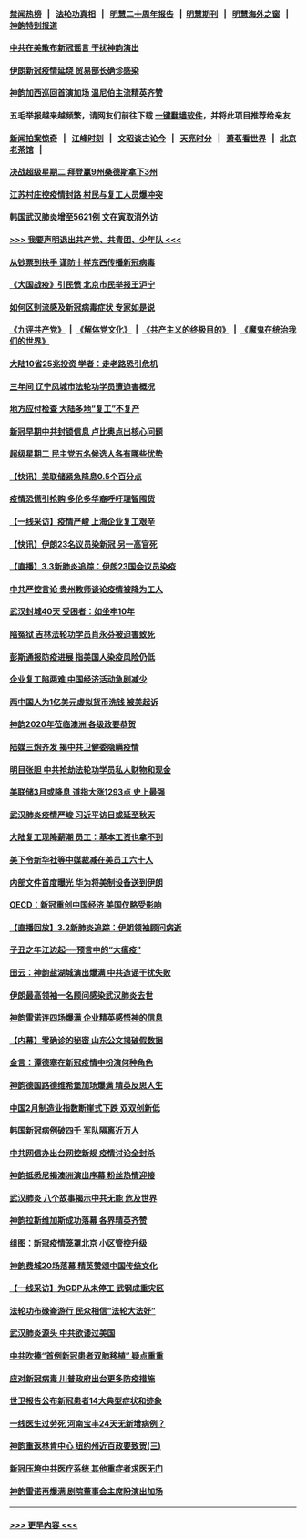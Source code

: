 #### [禁闻热榜](热点新闻.md?=0)  &nbsp;&nbsp;|&nbsp;&nbsp; [法轮功真相](https://github.com/gfw-breaker/truth/blob/master/README.md?=0) &nbsp;&nbsp;|&nbsp;&nbsp; [明慧二十周年报告](https://github.com/gfw-breaker/mh-reports/blob/master/README.md?=0) &nbsp;&nbsp;|&nbsp;&nbsp;[明慧期刊](https://github.com/gfw-breaker/mh-qikan) &nbsp;&nbsp;|&nbsp;&nbsp; [明慧海外之窗](https://github.com/gfw-breaker/mh-news/blob/master/README.md?=0) &nbsp;&nbsp;|&nbsp;&nbsp; [神韵特别报道](https://github.com/gfw-breaker/mh-news/blob/master/shenyun.md?=0)
#### [中共在美散布新冠谣言 干扰神韵演出](../pages/nf4514/n11910744.md?t=03042131) 
#### [伊朗新冠疫情延烧 贸易部长确诊感染](../pages/nf4514/n11914152.md?t=03042131) 
#### [神韵加西巡回首演加场 温尼伯主流精英齐赞](../pages/nf4514/n11914222.md?t=03042131) 
#### 五毛举报越来越频繁，请网友们前往下载 [一键翻墙软件](https://github.com/gfw-breaker/ssr-accounts)，并将此项目推荐给亲友
#### [新闻拍案惊奇](https://github.com/gfw-breaker/banned-news/blob/master/pages/link4.md) &nbsp;&nbsp;|&nbsp;&nbsp; [江峰时刻](https://github.com/gfw-breaker/banned-news/blob/master/pages/link4.md) &nbsp;&nbsp;|&nbsp;&nbsp; [文昭谈古论今](https://github.com/gfw-breaker/banned-news/blob/master/pages/link4.md) &nbsp;&nbsp;|&nbsp;&nbsp; [天亮时分](https://github.com/gfw-breaker/banned-news/blob/master/pages/link4.md) &nbsp;&nbsp;|&nbsp;&nbsp; [萧茗看世界](https://github.com/gfw-breaker/banned-news/blob/master/pages/link4.md) &nbsp;&nbsp;|&nbsp;&nbsp; [北京老茶馆](https://github.com/gfw-breaker/banned-news/blob/master/pages/link4.md) &nbsp;&nbsp;|&nbsp;&nbsp; 
#### [决战超级星期二 拜登赢9州桑德斯拿下3州](../pages/nf4514/n11913752.md?t=03042131) 
#### [江苏村庄控疫情封路 村民与复工人员爆冲突](../pages/nf4514/n11913885.md?t=03042131) 
#### [韩国武汉肺炎增至5621例 文在寅取消外访](../pages/nf4514/n11913777.md?t=03042131) 
#### [>>> 我要声明退出共产党、共青团、少年队 <<<](https://github.com/begood0513/goodnews/blob/master/quit/letter.md) 
#### [从钞票到扶手 谨防十样东西传播新冠病毒](../pages/nf4514/n11913125.md?t=03042131) 
#### [《大国战疫》引民愤 北京市民举报王沪宁](../pages/nf4514/n11913352.md?t=03042131) 
#### [如何区别流感及新冠病毒症状 专家如是说](../pages/nf4514/n11913170.md?t=03042131) 
#### [《九评共产党》](https://github.com/begood0513/9ping.md/blob/master/README.md) &nbsp;|&nbsp; [《解体党文化》](../../../../jtdwh.md/blob/master/README.md)  &nbsp;|&nbsp; [《共产主义的终极目的》](../../../../gczydzjmd.md/blob/master/README.md) &nbsp;|&nbsp; [《魔鬼在统治我们的世界》](../../../../mgztzwmdsj.md/blob/master/README.md) 
#### [大陆10省25兆投资 学者：走老路恐引危机](../pages/nf4514/n11912861.md?t=03042131) 
#### [三年间 辽宁凤城市法轮功学员遭迫害概况](../pages/nf4514/n11907497.md?t=03042131) 
#### [地方应付检查 大陆多地“复工”不复产](../pages/nf4514/n11912479.md?t=03042131) 
#### [新冠早期中共封锁信息 卢比奥点出核心问题](../pages/nf4514/n11912630.md?t=03042131) 
#### [超级星期二 民主党五名候选人各有哪些优势](../pages/nf4514/n11912510.md?t=03042131) 
#### [【快讯】美联储紧急降息0.5个百分点](../pages/nf4514/n11912406.md?t=03042131) 
#### [疫情恐慌引抢购 多伦多华裔呼吁理智囤货](../pages/nf4514/n11910393.md?t=03042131) 
#### [【一线采访】疫情严峻 上海企业复工艰辛](../pages/nf4514/n11912239.md?t=03042131) 
#### [【快讯】伊朗23名议员染新冠 另一高官死](../pages/nf4514/n11912252.md?t=03042131) 
#### [【直播】3.3新肺炎追踪：伊朗23国会议员染疫](../pages/nf4514/n11912059.md?t=03042131) 
#### [中共严控言论 贵州教师谈论疫情被降为工人](../pages/nf4514/n11911428.md?t=03042131) 
#### [武汉封城40天 受困者：如坐牢10年](../pages/nf4514/n11911305.md?t=03042131) 
#### [陷冤狱 吉林法轮功学员肖永芬被迫害致死](../pages/nf4514/n11909946.md?t=03042131) 
#### [彭斯通报防疫进展 指美国人染疫风险仍低](../pages/nf4514/n11910872.md?t=03042131) 
#### [企业复工陷两难 中国经济活动急剧减少](../pages/nf4514/n11910412.md?t=03042131) 
#### [两中国人为1亿美元虚拟货币洗钱 被美起诉](../pages/nf4514/n11910880.md?t=03042131) 
#### [神韵2020年莅临澳洲 各级政要恭贺](../pages/nf4514/n11901884.md?t=03042131) 
#### [陆媒三炮齐发 揭中共卫健委隐瞒疫情](../pages/nf4514/n11909414.md?t=03042131) 
#### [明目张胆 中共抢劫法轮功学员私人财物和现金](../pages/nf4514/n11910262.md?t=03042131) 
#### [美联储3月或降息 道指大涨1293点 史上最强](../pages/nf4514/n11910630.md?t=03042131) 
#### [武汉肺炎疫情严峻 习近平访日或延至秋天](../pages/nf4514/n11910570.md?t=03042131) 
#### [大陆复工现降薪潮 员工：基本工资也拿不到](../pages/nf4514/n11910316.md?t=03042131) 
#### [美下令新华社等中媒裁减在美员工六十人](../pages/nf4514/n11910256.md?t=03042131) 
#### [内部文件首度曝光 华为将美制设备送到伊朗](../pages/nf4514/n11910211.md?t=03042131) 
#### [OECD：新冠重创中国经济 美国仅略受影响](../pages/nf4514/n11910023.md?t=03042131) 
#### [【直播回放】3.2新肺炎追踪：伊朗领袖顾问病逝](../pages/nf4514/n11909676.md?t=03042131) 
#### [子丑之年江边起──预言中的“大瘟疫”](../pages/nf4514/n11908043.md?t=03042131) 
#### [田云：神韵盐湖城演出爆满 中共造谣干扰失败](../pages/nf4514/n11908418.md?t=03042131) 
#### [伊朗最高领袖一名顾问感染武汉肺炎去世](../pages/nf4514/n11909593.md?t=03042131) 
#### [神韵雷诺连四场爆满 企业精英感悟神的信息](../pages/nf4514/n11909556.md?t=03042131) 
#### [【内幕】零确诊的秘密 山东公文揭破假数据](../pages/nf4514/n11903914.md?t=03042131) 
#### [金言：谭德塞在新冠疫情中扮演何种角色](../pages/nf4514/n11907849.md?t=03042131) 
#### [神韵德国路德维希堡加场爆满 精英反思人生](../pages/nf4514/n11909124.md?t=03042131) 
#### [中国2月制造业指数断崖式下跌 双双创新低](../pages/nf4514/n11909490.md?t=03042131) 
#### [韩国新冠病例破四千 军队隔离近万人](../pages/nf4514/n11909279.md?t=03042131) 
#### [中共网信办出台网控新规 疫情讨论全封杀](../pages/nf4514/n11908545.md?t=03042131) 
#### [神韵抵悉尼揭澳洲演出序幕 粉丝热情迎接](../pages/nf4514/n11907894.md?t=03042131) 
#### [武汉肺炎 八个故事揭示中共无能 危及世界](../pages/nf4514/n11888055.md?t=03042131) 
#### [神韵拉斯维加斯成功落幕 各界精英齐赞](../pages/nf4514/n11908773.md?t=03042131) 
#### [组图：新冠疫情笼罩北京 小区管控升级](../pages/nf4514/n11905532.md?t=03042131) 
#### [神韵费城20场落幕 精英赞颂中国传统文化](../pages/nf4514/n11908666.md?t=03042131) 
#### [【一线采访】为GDP从未停工 武钢成重灾区](../pages/nf4514/n11907787.md?t=03042131) 
#### [法轮功布碌崙游行 民众相信“法轮大法好”](../pages/nf4514/n11907645.md?t=03042131) 
#### [武汉肺炎源头 中共欲诿过美国](../pages/nf4514/n11907665.md?t=03042131) 
#### [中共吹捧“首例新冠患者双肺移植” 疑点重重](../pages/nf4514/n11907615.md?t=03042131) 
#### [应对新冠病毒 川普政府出台更多防疫措施](../pages/nf4514/n11907354.md?t=03042131) 
#### [世卫报告公布新冠患者14大典型症状和迹象](../pages/nf4514/n11907472.md?t=03042131) 
#### [一线医生过劳死 河南宝丰24天无新增病例？](../pages/nf4514/n11907430.md?t=03042131) 
#### [神韵重返林肯中心 纽约州近百政要致贺(三)](../pages/nf4514/n11904356.md?t=03042131) 
#### [新冠压垮中共医疗系统 其他重症者求医无门](../pages/nf4514/n11905283.md?t=03042131) 
#### [神韵雷诺再爆满 剧院董事会主席盼演出加场](../pages/nf4514/n11907240.md?t=03042131) 

----
#### [ >>> 更早内容 <<< ](../indexes/nf4514-earlier.md)
